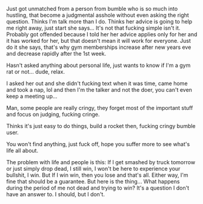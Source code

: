 Just got unmatched from a person from bumble who is so much into hustling, that become a judgmental asshole without even asking the right question.
Thinks I'm talk more than I do.
Thinks her advice is going to help me right away, just start she says... It's not that fucking simple isn't it.
Probably got offended because I told her her advice applies only for her and it has worked for her, but that doesn't mean it will work for everyone.
Just do it she says, that's why gym memberships increase after new years eve and decrease rapidly after the 1st week.

Hasn't asked anything about personal life, just wants to know if I'm a gym rat or not... dude, relax.

I asked her out and she didn't fucking text when it was time, came home and took a nap, lol and then I'm the talker and not the doer, you can't even keep a meeting up... 

Man, some people are really cringy, they forget most of the important stuff and focus on judging, fucking cringe.

Thinks it's just easy to do things, build a rocket then, fucking cringy bumble user.

You won't find anything, just fuck off, hope you suffer more to see what's life all about.

The problem with life and people is this:
If I get smashed by truck tomorrow or just simply drop dead, I still win, I won't be here to experience your bullshit, I win.
But If I win win, then you lose and that's all. Either way, I'm fine that should be a guarantee.
But here is the thing...
What happens during the period of me not dead and trying to win?
It's a question I don't have an answer to. I should, but I don't.
